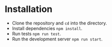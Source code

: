 # Installation

 - Clone the repository and `cd` into the directory.
 - Install dependencies `npm install`.
 - Run tests `npm run test`.
 - Run the development server `npm run start`.
